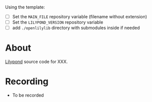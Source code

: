 Using the template:
- [ ] Set the `MAIN_FILE` repository variable (filename without extension)
- [ ] Set the `LILYPOND_VERSION` repository variable
- [ ] add `./openlilylib` directory with submodules inside if needed

# About

[Lilypond](https://lilypond.org/) source code for XXX.

# Recording

- To be recorded
